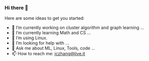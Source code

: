 ### Hi there 👋

Here are some ideas to get you started:

- 🔭 I’m currently working on cluster algorithm and graph learning ...
- 🌱 I’m currently learning Math and CS ...
- 👯 I’m using Linux.
- 🤔 I’m looking for help with ...
- 💬 Ask me about ML, Linux, Tools, code ...
- 📫 How to reach me: jczhang@live.it


